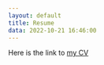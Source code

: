 ```yaml
---
layout: default
title: Resume
data: 2022-10-21 16:46:00
---
```


Here is the link to <a href="CV_QW.pdf">my CV</a>

